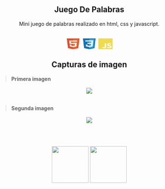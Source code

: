 <h2 align="center">Juego De Palabras</h2>
<p align="center">Mini juego de palabras realizado en html, css y javascript.</p>
<br>

<div align="center">
<img align="center" alt="Rafa-HTML" height="30" width="40" src="https://raw.githubusercontent.com/devicons/devicon/master/icons/html5/html5-original.svg">
<img align="center" alt="Rafa-CSS" height="30" width="40" src="https://raw.githubusercontent.com/devicons/devicon/master/icons/css3/css3-original.svg">  
<img align="center" alt="Rafa-Js" height="30" width="40" src="https://raw.githubusercontent.com/devicons/devicon/master/icons/javascript/javascript-plain.svg">
</div>

<h2 align="center">Capturas de imagen</h2>

> **Primera imagen**
<div align="center">
<img align="center" width=280rem src="https://user-images.githubusercontent.com/86094668/193163032-d7faa017-0236-4639-aaa2-73cfda600cdd.jpg"/>
</div><br>

> **Segunda imagen**

<div align="center">
<img align="center" width=280rem src="https://user-images.githubusercontent.com/86094668/193163354-9a76ad49-bf33-477a-aa90-c56e1f1ce03f.jpg"/>
</div><br>


<h2 align="center"></h2>

<div align="center"><br>
<img align="center" height="100" width="100" src="https://user-images.githubusercontent.com/86094668/193167574-5313cccf-6ceb-4434-974e-47e37997591c.png"/>
<img align="center" height="100" width="100" src="https://user-images.githubusercontent.com/86094668/193166998-46c5048a-c700-494f-b201-3eaff3bcedb4.png"/> 
</div>
